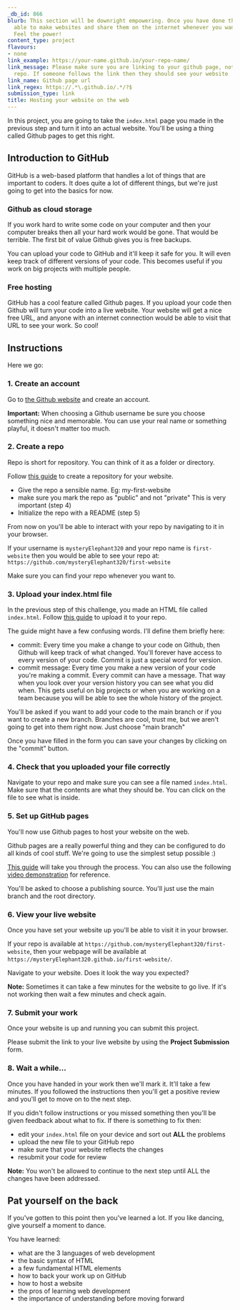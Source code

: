 ```yaml
---
_db_id: 866
blurb: This section will be downright empowering. Once you have done this you'll be
  able to make websites and share them on the internet whenever you want, for free,  forever.
  Feel the power!
content_type: project
flavours:
- none
link_example: https://your-name.github.io/your-repo-name/
link_message: Please make sure you are linking to your github page, not just your
  repo. If someone follows the link then they should see your website
link_name: Github page url
link_regex: https://.*\.github.io/.*/?$
submission_type: link
title: Hosting your website on the web
---
```


In this project, you are going to take the `index.html` page you made in the previous step and turn it into an actual website. You'll be using a thing called Github pages to get this right.

## Introduction to GitHub

GitHub is a web-based platform that handles a lot of things that are important to coders. It does quite a lot of different things, but we're just going to get into the basics for now.

### Github as cloud storage

If you work hard to write some code on your computer and then your computer breaks then all your hard work would be gone. That would be terrible. The first bit of value Github gives you is free backups. 

You can upload your code to GitHub and it'll keep it safe for you. It will even keep track of different versions of your code. This becomes useful if you work on big projects with multiple people.

### Free hosting 

GitHub has a cool feature called Github pages. If you upload your code then Github will turn your code into a live website. Your website will get a nice free URL, and anyone with an internet connection would be able to visit that URL to see your work. So cool!

## Instructions

Here we go:

### 1. Create an account 

Go to [the Github website](https://github.com/) and create an account. 

**Important:** When choosing a Github username be sure you choose something nice and memorable. You can use your real name or something playful, it doesn't matter too much. 

### 2. Create a repo 

Repo is short for repository. You can think of it as a folder or directory. 

Follow [this guide](https://docs.github.com/en/get-started/quickstart/create-a-repo) to create a repository for your website. 

- Give the repo a sensible name. Eg: my-first-website 
- make sure you mark the repo as "public" and not "private" This is very important (step 4)
- Initialize the repo with a README (step 5)

From now on you'll be able to interact with your repo by navigating to it in your browser.

If your username is `mysteryElephant320` and your repo name is `first-website` then you would be able to see your repo at: `https://github.com/mysteryElephant320/first-website`

Make sure you can find your repo whenever you want to.
### 3. Upload your index.html file 

In the previous step of this challenge, you made an HTML file called `index.html`. Follow [this  guide](https://docs.github.com/en/repositories/working-with-files/managing-files/adding-a-file-to-a-repository) to upload it to your repo.

The guide might have a few confusing words. I'll define them briefly here:

- commit: Every time you make a change to your code on Github, then Github will keep track of what changed. You'll forever have access to every version of your code. Commit is just a special word for version. 
- commit message: Every time you make a new version of your code you're making a commit. Every commit can have a message. That way when you look over your version history you can see what you did when. This gets useful on big projects or when you are working on a team because you will be able to see the whole history of the project.

You'll be asked if you want to add your code to the main branch or if you want to create a new branch. Branches are cool, trust me, but we aren't going to get into them right now.  Just choose "main branch" 

Once you have filled in the form you can save your changes by clicking on the "commit" button.

### 4. Check that you uploaded your file correctly

Navigate to your repo and make sure you can see a file named `index.html`. Make sure that the contents are what they should be.  You can click on the file to see what is inside.

### 5. Set up GitHub pages 

You'll now use Github pages to host your website on the web. 

Github pages are a really powerful thing and they can be configured to do all kinds of cool stuff. We're going to use the simplest setup possible :) 

[This guide](https://docs.github.com/en/pages/getting-started-with-github-pages/creating-a-github-pages-site#creating-your-site) will take you through the process. You can also use the following [video demonstration](https://www.youtube.com/watch?v=74v58saH8dE) for reference.

You'll be asked to choose a publishing source. You'll just use the main branch and the root directory.

### 6. View your live website 

Once you have set your website up you'll be able to visit it in your browser.

If your repo is available at `https://github.com/mysteryElephant320/first-website`, then your webpage will be available at `https://mysteryElephant320.github.io/first-website/`.

Navigate to your website. Does it look the way you expected? 

**Note:** Sometimes it can take a few minutes for the website to go live. If it's not working then wait a few minutes and check again.

### 7. Submit your work 

Once your website is up and running you can submit this project.

Please submit the link to your live website by using the **Project Submission** form. 

### 8. Wait a while...

Once you have handed in your work then we'll mark it. It'll take a few minutes.  If you followed the instructions then you'll get a positive review and you'll get to move on to the next step. 

If you didn't follow instructions or you missed something then you'll be given feedback about what to fix. If there is something to fix then:

- edit your `index.html` file on your device and sort out **ALL** the problems
- upload the new file to your GitHub repo 
- make sure that your website reflects the changes
- resubmit your code for review

**Note:** You won't be allowed to continue to the next step until ALL the changes have been addressed. 

## Pat yourself on the back

If you've gotten to this point then you've learned a lot. If you like dancing, give yourself a moment to dance.

You have learned:

- what are the 3 languages of web development
- the basic syntax of HTML
- a few fundamental HTML elements
- how to back your work up on GitHub
- how to host a website
- the pros of learning web development
- the importance of understanding before moving forward